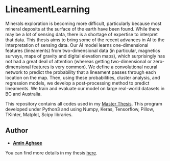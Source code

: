 # LineamentLearning

Minerals exploration is becoming more difficult, particularly because most mineral deposits at the surface of the earth have been found. While there may be a lot of sensing data, there is a shortage of expertise to interpret that data. This thesis aims to bring some of the recent advances in AI to the interpretation of sensing data. Our AI model learns one-dimensional features (lineaments) from two-dimensional data (in particular, magnetics surveys, maps of gravity and digital elevation maps), which surprisingly has not had a great deal of attention (whereas getting two-dimensional or zero-dimensional features is very common). We define a convolutional neural network to predict the probability that a lineament passes through each location on the map. Then, using these probabilities, cluster analysis, and regression models, we develop a post-processing method to predict lineaments. We train and evaluate our model on large real-world datasets in BC and Australia.

This repository contains all codes used in my [Master Thesis](http://hdl.handle.net/2429/68438). This program developed under Python3 and using Numpy, Keras, Tensorflow, Pillow, TKinter, Matplot, Scipy libraries. 



## Author
* [**Amin Aghaee**](https://github.com/aminrd/) 

You can find more details in my thesis [here](http://hdl.handle.net/2429/68438).
